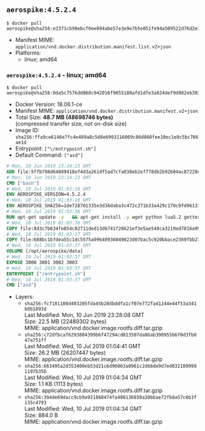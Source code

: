 ## `aerospike:4.5.2.4`

```console
$ docker pull aerospike@sha256:e2371cb98ebcf0ee094abe57e3e9e7b5e051fe94a509522d76d2e1ac1fc3e99a
```

-	Manifest MIME: `application/vnd.docker.distribution.manifest.list.v2+json`
-	Platforms:
	-	linux; amd64

### `aerospike:4.5.2.4` - linux; amd64

```console
$ docker pull aerospike@sha256:0da5c7576dd868c942016f9055180afd1dfe3a824def9d982eb39372800f31b0
```

-	Docker Version: 18.06.1-ce
-	Manifest MIME: `application/vnd.docker.distribution.manifest.v2+json`
-	Total Size: **48.7 MB (48698746 bytes)**  
	(compressed transfer size, not on-disk size)
-	Image ID: `sha256:ffa9ce6146e7fc4e489a8c5d8e6993116069c86d860fee10ec1e8c5bc766ae1d`
-	Entrypoint: `["\/entrypoint.sh"]`
-	Default Command: `["asd"]`

```dockerfile
# Mon, 10 Jun 2019 23:24:23 GMT
ADD file:5ffb798d64089418ef4d3a261df5ad7cfa038eb2ef778db2b92604ac87228d99 in / 
# Mon, 10 Jun 2019 23:24:23 GMT
CMD ["bash"]
# Wed, 10 Jul 2019 01:03:18 GMT
ENV AEROSPIKE_VERSION=4.5.2.4
# Wed, 10 Jul 2019 01:03:18 GMT
ENV AEROSPIKE_SHA256=1de728701335e3d36daba3c472c271b33a429c170c9fd96131ccd285f6d638b9
# Wed, 10 Jul 2019 01:03:36 GMT
RUN apt-get update -y   && apt-get install -y wget python lua5.2 gettext-base   && wget "https://www.aerospike.com/artifacts/aerospike-server-community/${AEROSPIKE_VERSION}/aerospike-server-community-${AEROSPIKE_VERSION}-debian9.tgz" -O aerospike-server.tgz   && echo "$AEROSPIKE_SHA256 *aerospike-server.tgz" | sha256sum -c -   && mkdir aerospike   && tar xzf aerospike-server.tgz --strip-components=1 -C aerospike   && dpkg -i aerospike/aerospike-server-*.deb   && dpkg -i aerospike/aerospike-tools-*.deb   && mkdir -p /var/log/aerospike/   && mkdir -p /var/run/aerospike/   && rm -rf aerospike-server.tgz aerospike /var/lib/apt/lists/*   && rm -rf /opt/aerospike/lib/java   && dpkg -r wget ca-certificates openssl xz-utils  && dpkg --purge wget ca-certificates openssl xz-utils  && apt-get purge -y   && apt autoremove -y
# Wed, 10 Jul 2019 01:03:36 GMT
COPY file:8d3c7b634fe854c02711ded13d6741f28621ef3e5ae540ca3219ed7816a992ab in /etc/aerospike/aerospike.template.conf 
# Wed, 10 Jul 2019 01:03:37 GMT
COPY file:688bc1b7dea55c1dc5575a99640936049823d07bac5c920bbace2369fbb27428 in /entrypoint.sh 
# Wed, 10 Jul 2019 01:03:37 GMT
VOLUME [/opt/aerospike/data]
# Wed, 10 Jul 2019 01:03:37 GMT
EXPOSE 3000 3001 3002 3003
# Wed, 10 Jul 2019 01:03:37 GMT
ENTRYPOINT ["/entrypoint.sh"]
# Wed, 10 Jul 2019 01:03:37 GMT
CMD ["asd"]
```

-	Layers:
	-	`sha256:fc7181108d403205fda45b28dbddfa1cf07e772fa41244e44f53a341b8b1893d`  
		Last Modified: Mon, 10 Jun 2019 23:28:08 GMT  
		Size: 22.5 MB (22489302 bytes)  
		MIME: application/vnd.docker.image.rootfs.diff.tar.gzip
	-	`sha256:c72dfbcaf6293804399b6f47294cd013507da86ab390955b6f0d3fb047a751ff`  
		Last Modified: Wed, 10 Jul 2019 01:04:41 GMT  
		Size: 26.2 MB (26207447 bytes)  
		MIME: application/vnd.docker.image.rootfs.diff.tar.gzip
	-	`sha256:663495a2d353400eb53d21c6d96063a0961c2d66de9d7ed0321899991197b35b`  
		Last Modified: Wed, 10 Jul 2019 01:04:34 GMT  
		Size: 1.1 KB (1113 bytes)  
		MIME: application/vnd.docker.image.rootfs.diff.tar.gzip
	-	`sha256:394de69dacc9cb9a921868474fa408136030a30bbae72fb8a57c6b3f135c4793`  
		Last Modified: Wed, 10 Jul 2019 01:04:34 GMT  
		Size: 884.0 B  
		MIME: application/vnd.docker.image.rootfs.diff.tar.gzip
